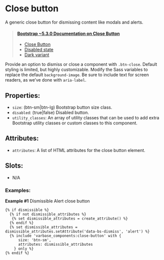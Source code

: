 # Close button

A generic close button for dismissing content like modals and alerts.

> #### [Bootstrap ~5.3.0 Documentation on Close Button](https://getbootstrap.com/docs/5.3/components/close-button/)
> * [Close Button](https://getbootstrap.com/docs/5.3/components/close-button/#example)
> * [Disabled state](https://getbootstrap.com/docs/5.3/components/close-button/#disabled-state)
> * [Dark variant](https://getbootstrap.com/docs/5.3/components/close-button/#dark-variant)

Provide an option to dismiss or close a component with `.btn-close`. Default styling is limited, but highly customizable. Modify the Sass variables to replace the default `background-image`. Be sure to include text for screen readers, as we’ve done with `aria-label`.

## Properties:
* `size`: (btn-sm|btn-lg) Bootstrap button size class.
* `disabled`: (true|false) Disabled button.
* `utility_classes`: An array of utility classes that can
                    be used to add extra Bootstrap utility classes or custom
                    classes to this component.

## Attributes:
* `attributes`: A list of HTML attributes for the close button element.

## Slots:
* N/A

### Examples:

**Example #1** Dismissible Alert close button
```
{% if dismissible %}
  {% if not dismissible_attributes %}
   {% set dismissible_attributes = create_attribute() %}
  {% endif %}
  {% set dismissible_attributes = dismissible_attributes.setAttribute('data-bs-dismiss', 'alert') %}
  {% include 'varbase_components:close-button' with {
      size: 'btn-sm',
      attributes: dismissible_attributes
    } only %}
{% endif %}
```
